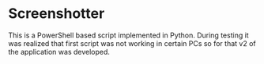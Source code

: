 # Screenshotter

This is a PowerShell based script implemented in Python.
During testing it was realized that first script was not working in certain PCs so for that v2 of the application was developed.
